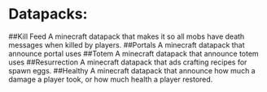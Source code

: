# Datapacks:
##Kill Feed
A minecraft datapack that makes it so all mobs have death messages when killed by players.
##Portals
A minecraft datapack that announce portal uses
##Totem
A minecraft datapack that announce totem uses
##Resurrection
A minecraft datapack that ads crafting recipes for spawn eggs.
##Healthy
A minecraft datapack that announce how much a damage a player took, or how much health a player restored.
